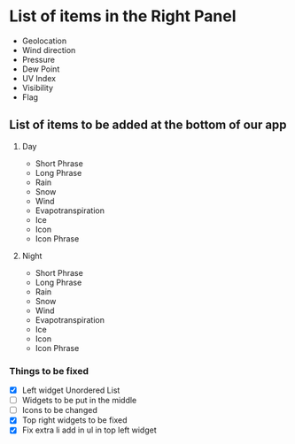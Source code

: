 # List of items in the Right Panel

- Geolocation
- Wind direction
- Pressure
- Dew Point
- UV Index
- Visibility
- Flag

## List of items to be added at the bottom of our app

1. Day
   - Short Phrase
   - Long Phrase
   - Rain
   - Snow
   - Wind
   - Evapotranspiration
   - Ice
   - Icon
   - Icon Phrase

2. Night
   - Short Phrase
   - Long Phrase
   - Rain
   - Snow
   - Wind
   - Evapotranspiration
   - Ice
   - Icon
   - Icon Phrase

### Things to be fixed

- [x] Left widget Unordered List
- [ ] Widgets to be put in the middle
- [ ] Icons to be changed
- [x] Top right widgets to be fixed
- [x] Fix extra li add in ul in top left widget
